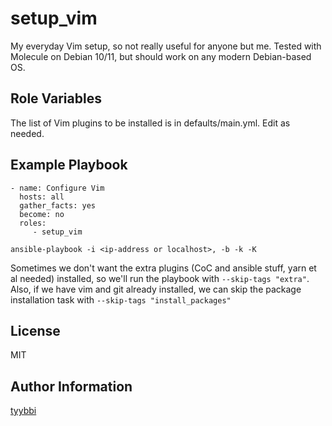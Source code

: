 setup_vim
=========

My everyday Vim setup, so not really useful for anyone but me. Tested with
Molecule on Debian 10/11, but should work on any modern Debian-based OS.

Role Variables
--------------

The list of Vim plugins to be installed is in defaults/main.yml. Edit as
needed.

Example Playbook
----------------

    - name: Configure Vim
      hosts: all
      gather_facts: yes
      become: no
      roles:
         - setup_vim

`ansible-playbook -i <ip-address or localhost>, -b -k -K`

Sometimes we don't want the extra plugins (CoC and ansible stuff, yarn et al
needed) installed, so we'll run the playbook with `--skip-tags "extra"`. Also,
if we have vim and git already installed, we can skip the package installation
task with `--skip-tags "install_packages"`

License
-------

MIT

Author Information
------------------

[tyybbi](https://github.com/tyybbi)
